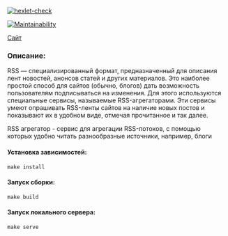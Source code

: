 [![hexlet-check](https://github.com/shruge/frontend-project-11/actions/workflows/hexlet-check.yml/badge.svg)](https://github.com/shruge/frontend-project-11/actions/workflows/hexlet-check.yml)

[![Maintainability](https://api.codeclimate.com/v1/badges/5bdb45fb87e7cde28d93/maintainability)](https://codeclimate.com/github/shruge/frontend-project-11/maintainability)

<a href="https://frontend-project-11-rosy-xi.vercel.app/">Сайт</a>

### Описание:
RSS — специализированный формат, предназначенный для описания лент новостей, анонсов статей и других материалов. Это наиболее простой способ для сайтов (обычно, блогов) дать возможность пользователям подписываться на изменения. Для этого используются специальные сервисы, называемые RSS-агрегаторами. Эти сервисы умеют опрашивать RSS-ленты сайтов на наличие новых постов и показывают их в удобном виде, отмечая прочитанное и так далее.

RSS агрегатор - сервис для агрегации RSS-потоков, с помощью которых удобно читать разнообразные источники, например, блоги

#### Установка зависимостей:
`make install`
#### Запуск сборки:
`make build`
#### Запуск локального сервера:
`make serve`
